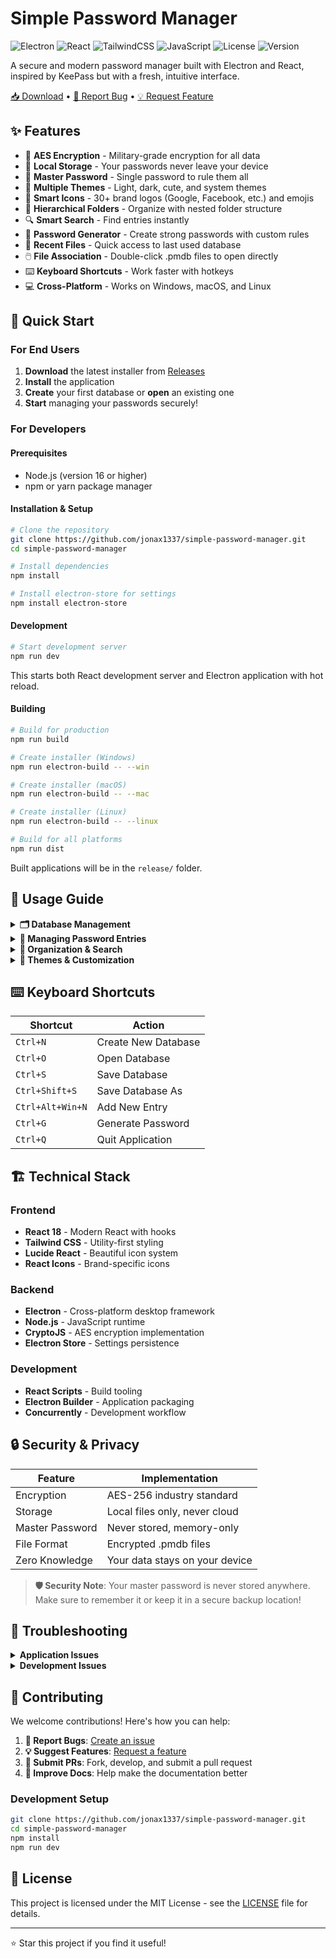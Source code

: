 # Simple Password Manager

![Electron](https://img.shields.io/badge/Electron-47848F?style=for-the-badge&logo=Electron&logoColor=white)
![React](https://img.shields.io/badge/React-20232A?style=for-the-badge&logo=react&logoColor=61DAFB)
![TailwindCSS](https://img.shields.io/badge/Tailwind_CSS-38B2AC?style=for-the-badge&logo=tailwind-css&logoColor=white)
![JavaScript](https://img.shields.io/badge/JavaScript-F7DF1E?style=for-the-badge&logo=javascript&logoColor=black)
![License](https://img.shields.io/badge/License-MIT-yellow?style=for-the-badge)
![Version](https://img.shields.io/badge/Version-0.0.1--beta-orange?style=for-the-badge)

A secure and modern password manager built with Electron and React, inspired by KeePass but with a fresh, intuitive interface.

[📥 Download](https://github.com/jonax1337/simple-password-manager/releases) • [🐛 Report Bug](https://github.com/jonax1337/simple-password-manager/issues) • [💡 Request Feature](https://github.com/jonax1337/simple-password-manager/issues)

## ✨ Features

- 🔐 **AES Encryption** - Military-grade encryption for all data
- 💾 **Local Storage** - Your passwords never leave your device  
- 🔑 **Master Password** - Single password to rule them all
- 🎨 **Multiple Themes** - Light, dark, cute, and system themes
- 🎯 **Smart Icons** - 30+ brand logos (Google, Facebook, etc.) and emojis
- 📁 **Hierarchical Folders** - Organize with nested folder structure
- 🔍 **Smart Search** - Find entries instantly
- 🔧 **Password Generator** - Create strong passwords with custom rules
- 📂 **Recent Files** - Quick access to last used database
- 🖱️ **File Association** - Double-click .pmdb files to open directly
- ⌨️ **Keyboard Shortcuts** - Work faster with hotkeys
- 💻 **Cross-Platform** - Works on Windows, macOS, and Linux

## 🚀 Quick Start

### For End Users

1. **Download** the latest installer from [Releases](https://github.com/jonax1337/simple-password-manager/releases)
2. **Install** the application
3. **Create** your first database or **open** an existing one
4. **Start** managing your passwords securely!

### For Developers

#### Prerequisites
- Node.js (version 16 or higher)
- npm or yarn package manager

#### Installation & Setup

```bash
# Clone the repository
git clone https://github.com/jonax1337/simple-password-manager.git
cd simple-password-manager

# Install dependencies
npm install

# Install electron-store for settings
npm install electron-store
```

#### Development

```bash
# Start development server
npm run dev
```

This starts both React development server and Electron application with hot reload.

#### Building

```bash
# Build for production
npm run build

# Create installer (Windows)
npm run electron-build -- --win

# Create installer (macOS)  
npm run electron-build -- --mac

# Create installer (Linux)
npm run electron-build -- --linux

# Build for all platforms
npm run dist
```

Built applications will be in the `release/` folder.

## 📖 Usage Guide

<details>
<summary><strong>🗂️ Database Management</strong></summary>

### Creating a New Database
1. Launch the application
2. Click **Create New Database** or `Ctrl+N`
3. Choose a location and filename for your `.pmdb` file
4. Set a strong master password
5. Start adding your password entries

### Opening an Existing Database
1. Click **Open Database** or `Ctrl+O`
2. Select your `.pmdb` file (or double-click it in Explorer)
3. Enter your master password to unlock

> **💡 Tip**: Recently opened databases are automatically suggested on startup!

</details>

<details>
<summary><strong>🔑 Managing Password Entries</strong></summary>

### Adding New Entries
1. Click **Add Entry** or press `Ctrl+Alt+Win+N`
2. Fill in the details:
   - **Title**: Recognizable name (e.g., "Gmail", "Work Email")
   - **Folder**: Choose or create an organization folder
   - **URL**: Website URL (clickable for quick access)
   - **Username**: Your username or email
   - **Password**: Use the generator for strong passwords
   - **Icon**: Pick from 30+ brand logos, emojis, or general icons
   - **Notes**: Additional information or security questions

### Using the Password Generator
1. Click **Generate** in the password field or press `Ctrl+G`
2. Customize options:
   - **Length**: 4-128 characters
   - **Character types**: Letters, numbers, symbols
   - **Exclude similar**: Avoid confusing characters (i, l, 1, L, o, 0, O)
3. Copy and use the generated password

</details>

<details>
<summary><strong>📁 Organization & Search</strong></summary>

### Folder Management
- **Create folders**: Right-click in the folder tree
- **Nested structure**: Organize with subfolders (Work → Email → Gmail)
- **Move entries**: Drag & drop or edit entry folder
- **Folder icons**: Automatic icons based on content

### Finding Entries
- **Search bar**: Type to find entries by title, username, or URL
- **Folder filtering**: Click folders to show only those entries
- **Recent files**: Last opened database loads automatically

</details>

<details>
<summary><strong>🎨 Themes & Customization</strong></summary>

### Available Themes
- **Light**: Clean and bright interface
- **Dark**: Easy on the eyes for night use  
- **Cute**: Playful pink-themed design
- **System**: Automatically matches your OS theme

### Changing Themes
1. Click **Style** in the menu bar
2. Select your preferred theme
3. Theme is saved and applied automatically

</details>

## ⌨️ Keyboard Shortcuts

| Shortcut | Action |
|----------|--------|
| `Ctrl+N` | Create New Database |
| `Ctrl+O` | Open Database |
| `Ctrl+S` | Save Database |
| `Ctrl+Shift+S` | Save Database As |
| `Ctrl+Alt+Win+N` | Add New Entry |
| `Ctrl+G` | Generate Password |
| `Ctrl+Q` | Quit Application |

## 🏗️ Technical Stack

### Frontend
- **React 18** - Modern React with hooks
- **Tailwind CSS** - Utility-first styling
- **Lucide React** - Beautiful icon system
- **React Icons** - Brand-specific icons

### Backend  
- **Electron** - Cross-platform desktop framework
- **Node.js** - JavaScript runtime
- **CryptoJS** - AES encryption implementation
- **Electron Store** - Settings persistence

### Development
- **React Scripts** - Build tooling
- **Electron Builder** - Application packaging
- **Concurrently** - Development workflow

## 🔒 Security & Privacy

| Feature | Implementation |
|---------|----------------|
| Encryption | AES-256 industry standard |
| Storage | Local files only, never cloud |
| Master Password | Never stored, memory-only |
| File Format | Encrypted .pmdb files |
| Zero Knowledge | Your data stays on your device |

> **🛡️ Security Note**: Your master password is never stored anywhere. Make sure to remember it or keep it in a secure backup location!

## 🐛 Troubleshooting

<details>
<summary><strong>Application Issues</strong></summary>

**App won't start**
- Ensure Node.js 16+ is installed
- Delete `node_modules` folder and run `npm install`
- Check for conflicting antivirus software

**Database won't open**  
- Verify correct master password
- Check file permissions
- Try moving database to a different location

**Performance is slow**
- Keep database under 10MB
- Restart the application
- Clear unused database files

</details>

<details>
<summary><strong>Development Issues</strong></summary>

**Build fails**
- Run `npm install electron-store` if missing
- Clear build cache with `npm run build`
- Check Node.js version compatibility

**Electron won't start**
- Kill any running electron processes
- Delete `.electron` cache folder
- Run `npm run react-dev` and `npm run electron-dev` separately

</details>

## 🤝 Contributing

We welcome contributions! Here's how you can help:

1. **🐛 Report Bugs**: [Create an issue](https://github.com/jonax1337/simple-password-manager/issues)
2. **💡 Suggest Features**: [Request a feature](https://github.com/jonax1337/simple-password-manager/issues)
3. **🔧 Submit PRs**: Fork, develop, and submit a pull request
4. **📖 Improve Docs**: Help make the documentation better

### Development Setup
```bash
git clone https://github.com/jonax1337/simple-password-manager.git
cd simple-password-manager
npm install
npm run dev
```

## 📄 License

This project is licensed under the MIT License - see the [LICENSE](LICENSE) file for details.


---

⭐ Star this project if you find it useful!